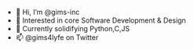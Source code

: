 - 👋 Hi, I’m @gims-inc
- 👀 Interested in core Software Development & Design
- 🌱 Currently solidifying Python,C,JS
- 📫 @gims4lyfe on Twitter

<!---
gims-inc/gims-inc is a ✨ special ✨ repository because its `README.md` (this file) appears on your GitHub profile.
You can click the Preview link to take a look at your changes.
--->
